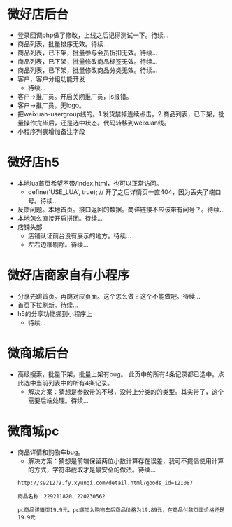 # 微好店后台
* 登录回调php做了修改，上线之后记得测试一下。待续...
* 商品列表，批量排序无效。待续...
* 商品列表，已下架，批量参与会员折扣无效。待续...
* 商品列表，已下架，批量修改商品标签无效。待续...
* 商品列表，已下架，批量修改商品分类无效。待续...
* 客户，客户分组功能开发
    - 待续...
* 客户->推广员。开启关闭推广员，js报错。
* 客户->推广员。无logo。
* 把weixuan-usergroup线的。1.发货禁掉连续点击。2.商品列表，已下架，批量操作完毕后，还是选中状态。代码转移到weixuan线。
* 小程序列表增加备注字段

# 微好店h5
* 本地lua首页希望不带/index.html，也可以正常访问。
    - define('USE_LUA', true); // 开了之后详情页一直404，因为丢失了端口号。待续...
* 反馈问题。本地首页。接口返回的数据。商详链接不应该带有问号？。待续...
* 本地怎么直接开启拼团。待续...
* 店铺头部
    - 店铺认证前台没有展示的地方。待续...
    - 左右边框剔除。待续...


# 微好店商家自有小程序
* 分享先跳首页。再跳对应页面。这个怎么做？这个不能做吧。待续...
* 首页下拉刷新。待续...
* h5的分享功能挪到小程序上
    - 待续...

# 微商城后台
* 高级搜索，批量下架，批量上架有bug。 此页中的所有4条记录都已选中。点此选中当前列表中的所有4条记录。
    - 解决方案：猜想是参数带的不够，没带上分类的的类型。其实带了，这个需要后端处理。待续...

# 微商城pc
* 商品详情和购物车bug。
    - 解决方案：猜想是前端保留两位小数计算存在误差，我可不提倡使用计算的方式，字符串截取才是最安全的做法。待续...
    ```
    http://s921279.fy.xyunqi.com/detail.html?goods_id=121087

    商品名称：229211820、220230562

    pc商品详情页19.9元，pc端加入购物车后商品价格为19.89元，在商品付款页面价格还是19.9元
    ```

